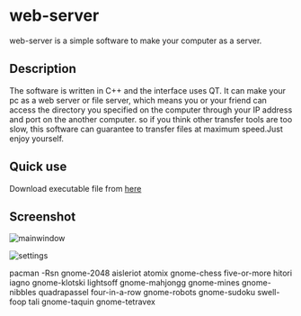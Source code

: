 # web-server

web-server is a simple software to make your computer as a server.

## Description

The software is written in C++ and the interface uses QT. It can make your pc as a web server or file server, which means you or your friend can access the directory you specified on the computer through your IP address and port on the another computer. so if you think other transfer tools are too slow, this software can guarantee to transfer files at maximum speed.Just enjoy yourself.

## Quick use

Download executable file from [here](https://github.com/tortoiselala/web-server/releases)

## Screenshot

![mainwindow](https://raw.githubusercontent.com/tortoiselala/web-server/master/img/Screenshot-mainwindow.png)

![settings](https://raw.githubusercontent.com/tortoiselala/web-server/master/img/Screenshot-setting.png)

 pacman -Rsn gnome-2048 aisleriot atomix gnome-chess five-or-more hitori iagno gnome-klotski lightsoff gnome-mahjongg gnome-mines gnome-nibbles quadrapassel four-in-a-row gnome-robots gnome-sudoku swell-foop tali gnome-taquin gnome-tetravex
